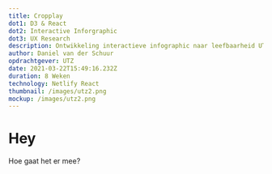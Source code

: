 ```yaml
---
title: Cropplay
dot1: D3 & React
dot2: Interactive Inforgraphic
dot3: UX Research
description: Ontwikkeling interactieve infographic naar leefbaarheid UTZ boeren
author: Daniel van der Schuur
opdrachtgever: UTZ
date: 2021-03-22T15:49:16.232Z
duration: 8 Weken
technology: Netlify React
thumbnail: /images/utz2.png
mockup: /images/utz2.png
---
```

# Hey

Hoe gaat het er mee?